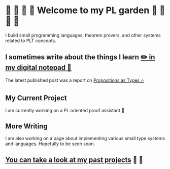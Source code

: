 # :sunflower: :deciduous_tree: :tulip: :blossom: Welcome to my PL garden :rose: :seedling: :hibiscus: :herb:

<!-- I think type systems, type theory, formal logic, proof theory and formal reasoning are really interesting topics. -->
I build small programming languages, theorem provers, and other systems related to PLT concepts.

## I sometimes write about the things I learn [:pencil2: **in my digital notepad** :blue_book:](http://writing.lambdu.li)
The latest published post was a report on [Propositions as Types ⭐](http://writing.lambdu.li/reports/propositions-as-types)

## My Current Project
I am currently working on a PL oriented proof assistant :seedling:

## More Writing
I am also working on a page about implementing various small type systems and languages. Hopefully to be seen soon.

## [You can take a look at my past projects](PROJECTS.md) :herb: :evergreen_tree:
